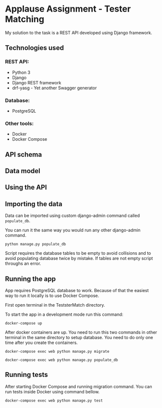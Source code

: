# Applause Assignment - Tester Matching
My solution to the task is a REST API developed using Django framework. 
## Technologies used

### REST API:
- Python 3
- Django 
- Django REST framework
- drf-yasg - Yet another Swagger generator
### Database:
- PostgreSQL
### Other tools:
- Docker
- Docker Compose
## API schema

## Data model
## Using the API
## Importing the data
Data can be imported using custom django-admin command called `populate_db`. 

You can run it the same way you would run any other django-admin command.
```shell
python manage.py populate_db
```
Script requires the database tables to be empty to avoid collisions and to avoid populating database twice by mistake.  If tables are not empty script throughs an error.
## Running the app
App requires PostgreSQL database to work. Because of that the easiest way to run it locally is to use Docker Compose. 

First open terminal in the TeststerMatch directory. 

To start the app in a development mode run this command:
```shell
docker-compose up
```
After docker containers are up. You need to run this two commands in other terminal in the same directory to setup database. You need to do only one time after you create the containers.
```shell
docker-compose exec web python manage.py migrate
```
```shell
docker-compose exec web python manage.py populate_db
```
## Running tests
After starting Docker Compose and running migration command. You can run tests inside Docker using command bellow.
```shell
docker-compose exec web python manage.py test
```